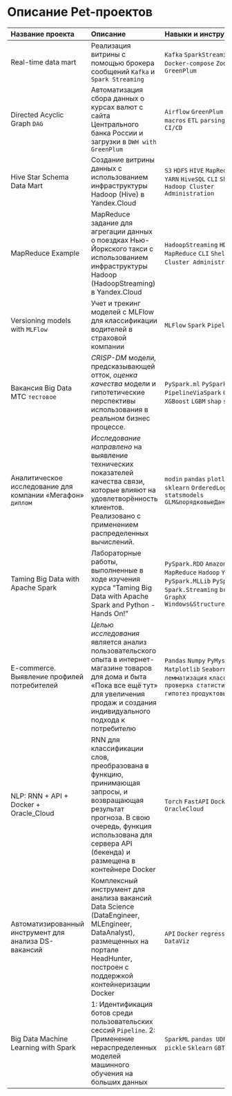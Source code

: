# Описание Pet-проектов

| Название проекта                                           | Описание                                                                                                                                                                                                    | 	Навыки и инструменты                                                                                                                                       | Ссылка                                  |
|:-----------------------------------------------------------|:------------------------------------------------------------------------------------------------------------------------------------------------------------------------------------------------------------|:------------------------------------------------------------------------------------------------------------------------------------------------------------|:----------------------------------------|
| Real-time data mart                                        | Реализация витрины с помощью брокера сообщений `Kafka` и `Spark Streaming`                                                                                                                                  | `Kafka` `SparkStreaming` `Docker-compose` `ZooKeeper` `GreenPlum`                                                                                           | [DataEngineer.Kafka&SparkStreaming][10] |
| Directed Acyclic Graph `DAG`                               | Автоматизация сбора данных о курсах валют с сайта Центрального банка России и загрузки в `DWH with GreenPlum`                                                                                               | `Airflow` `GreenPlum` `Jinja` `macros` `ETL` `parsing` `bash` `IDE` `CI/CD`                                                                                 | [DataEngineer.AirflowCBR][9]            |           
| Hive Star Schema Data Mart                                 | Создание витрины данных с использованием инфраструктуры Hadoop (Hive) в Yandex.Cloud                                                                                                                        | `S3` `HDFS` `HIVE` `MapReduce` `TEZ` `YARN` `HiveSQL` `CLI` `Shell` `Hadoop Cluster Administration`                                                         | [DataEngineer.HiveDataMart][7]          |
| MapReduce Example                                          | MapReduce задание для агрегации данных о поездках Нью-Йоркского такси с использованием инфраструктуры Hadoop (HadoopStreaming) в Yandex.Cloud                                                               | `HadoopStreaming` `HDFS` `MapReduce` `CLI` `Shell` `Hadoop Cluster Administration` `ETL`                                                                    | [DataEngineer.MapReduceAgg][8]          |
| Versioning models with `MLFlow`                            | Учет и трекинг моделей с MLFlow для классификации водителей в страховой компании                                                                                                                            | `MLFlow` `Spark` `Pipeline` `Deploy`                                                                                                                        | [MLEngineer.VersioningModels][12]       |
| Вакансия Big Data МТС `тестовое`                           | *CRISP-DM* модели, предсказывающей отток, *оценка качества* модели и гипотетические перспективы использования в реальном бизнес процессе.                                                                   | `PySpark.ml` `PySpark.sql` `PipelineViaSpark` `CatBoost` `XGBoost` `LGBM` `shap` `sklearn`                                                                  | [MLEngineer.BigDataMTC][1]              |
| Аналитическое исследование для компании «Мегафон» `диплом` | *Исследование направлено* на выявление технических показателей качества связи, которые влияют на удовлетворённость клиентов. Реализовано с применением распределенных вычислений.                           | `modin` `pandas` `plotly` `seaborn` `sklearn` `OrderedLogit` `statsmodels` `GLM&порядковыеДанные`                                                           | [DataAnalyst.MegafonAnalysis][2]        | 
| Taming Big Data with Apache Spark                          | Лабораторные работы, выполненные в ходе изучения курса “Taming Big Data with Apache Spark and Python - Hands On!”                                                                                           | `PySpark.RDD` `Amazon Elastic MapReduce` `Hadoop` `YARN` `PySpark.MLLib` `PySpark.SQL` `Spark.Streaming` `broadcast` `GraphX` `Windows&StructuredStreaming` | [MLEngineer.BigData][3]                 |
| E-commerce. Выявление профилей потребителей                | *Целью исследования* является анализ пользовательского опыта в интернет-магазине товаров для дома и быта «Пока все ещё тут» для увеличения продаж и создания индивидуального подхода к потребителю          | `Pandas` `Numpy` `PyMystem` `Matplotlib` `Seaborn` `Scipy` `EDA` `лемматизация` `классификация` `проверка статистических гипотез` `продуктовые метрики`     | [DataAnalyst.YandexPraktikum][4]        
| NLP: RNN + API + Docker + Oracle_Cloud                     | RNN для классификации слов, преобразована в функцию, принимающая запросы, и возвращающая результат прогноза. В свою очередь, функция использована для сервера API (бекенда) и размещена в контейнерe Docker | `Torch` `FastAPI` `Docker` `RNN` `NLP` `OracleCloud`                                                                                                        | [MLOps.DockerRNN][5]                    |
| Автоматизированный инструмент для анализа DS-вакансий      | Комплексный инструмент для анализа вакансий Data Science (DataEngineer, MLEngineer, DataAnalyst), размещенных на портале HeadHunter, построен с поддержкой контейнеризации Docker                           | `API` `Docker` `regression` `EDA` `DataViz`                                                                                                                 | [DataAnalyst.SkillsDS][6]               |
| Big Data Machine Learning with Spark                       | 1: Идентификация ботов среди пользовательских сессий `Pipeline`. 2: Применение нераспределенных моделей машинного обучения на больших данных                                                                | `SparkML` `pandas UDF` `Pipeline` `pickle` `Sklearn` `GBTC`                                                                                                 | [DataEngineer.BigML][11]                |


[1]:https://github.com/loverberg/portfolio/tree/main/BigDataMTC
[2]:https://github.com/loverberg/megafon_analysis
[3]:https://github.com/loverberg/portfolio/tree/main/BigDataWithApacheSpark
[4]:https://github.com/loverberg/portfolio/tree/main/yandexPraktikumFinalProject
[5]:https://github.com/loverberg/docker_session_rnn
[6]:https://github.com/loverberg/skillsDS
[7]:https://github.com/loverberg/portfolio/tree/main/HiveStarSchemaDataMart
[8]:https://github.com/loverberg/portfolio/tree/main/MapReduceAgg
[9]:https://github.com/loverberg/portfolio/tree/main/Airflow/cbr_to_greenplum
[10]:https://github.com/loverberg/portfolio/tree/main/Kafka%26SparkStreaming
[11]:https://github.com/loverberg/portfolio/tree/main/BigML
[12]:https://github.com/loverberg/portfolio/tree/main/MLFlow
